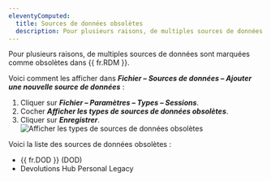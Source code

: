```yaml
---
eleventyComputed:
  title: Sources de données obsolètes
  description: Pour plusieurs raisons, de multiples sources de données sont marquées comme obsolètes dans {{ fr.RDM }}.
---
```

Pour plusieurs raisons, de multiples sources de données sont marquées comme obsolètes dans {{ fr.RDM }}.

Voici comment les afficher dans ***Fichier – Sources de données – Ajouter une nouvelle source de données*** :
1. Cliquer sur ***Fichier – Paramètres – Types – Sessions***.
1. Cocher ***Afficher les types de sources de données obsolètes***.
1. Cliquer sur ***Enregistrer***.
![Afficher les types de sources de données obsolètes](https://cdnweb.devolutions.net/docs/RDMW2003_2024_1.png)

Voici la liste des sources de données obsolètes :
* {{ fr.DOD }} (DOD)
* Devolutions Hub Personal Legacy
